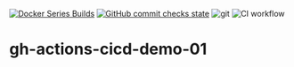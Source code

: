 [![Docker Series Builds](https://github.com/Vortex-ict/gh-actions-cicd-demo-01/actions/workflows/docker.yaml/badge.svg)](https://github.com/Vortex-ict/gh-actions-cicd-demo-01/actions/workflows/docker.yaml)
[![GitHub commit checks state](https://img.shields.io/github/checks-status/Vortex-ict/gh-actions-cicd-demo-01/96349aa)](https://github.com/Vortex-ict/gh-actions-cicd-demo-01/actions/workflows/docker.yaml)
![git](https://img.shields.io/github/license/Vortex-ict/gh-actions-cicd-demo-01?color=green?style=plastic)
![CI workflow](https://img.shields.io/github/workflow/status/vortex-ict/gh-actions-cicd-demo-01/actions/workflow/docker.yaml?label=ci&logo=github&style=plastic)

# gh-actions-cicd-demo-01
